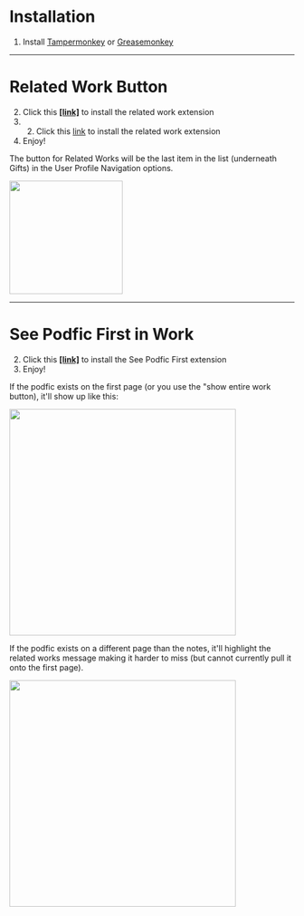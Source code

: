 
# Installation

1. Install [Tampermonkey](https://www.tampermonkey.net/) or [Greasemonkey](https://www.greasespot.net/)

***

# Related Work Button
2. Click this **[[link]](https://github.com/godoflaundry/fandom-scripts/raw/master/tapermonkey/relatedwork.pub.user.js)** to install the related work extension
3. 2. Click this <a href="https://github.com/godoflaundry/fandom-scripts/raw/master/tapermonkey/relatedwork.pub.user.js">link</a> to install the related work extension
4. Enjoy!

The button for Related Works will be the last item in the list (underneath Gifts) in the User Profile Navigation options.

<img src="https://github.com/godoflaundry/fandom-scripts/blob/master/tapermonkey/Related%20Works%20button.png" height="200px"></img>

***

# See Podfic First in Work
2. Click this **[[link]](https://github.com/godoflaundry/fandom-scripts/raw/master/tapermonkey/seepodficfirst.pub.user.js)** to install the See Podfic First extension
3. Enjoy!

If the podfic exists on the first page (or you use the "show entire work button), it'll show up like this:

<img src="https://github.com/godoflaundry/fandom-scripts/blob/master/tapermonkey/seePodficFirst-onOnePage.png" width="400px"></img>

If the podfic exists on a different page than the notes, it'll highlight the related works message making it harder to miss (but cannot currently pull it onto the first page).

<img src="https://github.com/godoflaundry/fandom-scripts/blob/master/tapermonkey/seePodficFirst-highlighting.png" width="400px"></img>

